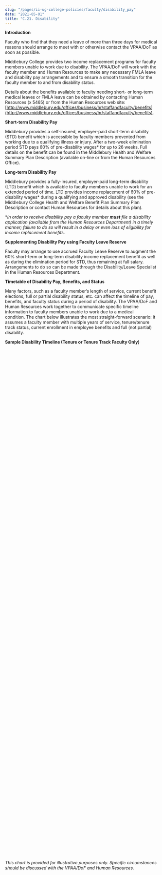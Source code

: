 ```yaml
---
slug: "/pages/ii-ug-college-policies/faculty/disability_pay"
date: "2021-05-01"
title: "C.21. Disability"
---
```


**Introduction**

Faculty who find that they need a leave of more than three days for medical reasons should arrange to meet with or otherwise contact the VPAA/DoF as soon as possible. 

Middlebury College provides two income replacement programs for faculty members unable to work due to disability. The VPAA/DoF will work with the faculty member and Human Resources to make any necessary FMLA leave and disability pay arrangements and to ensure a smooth transition for the faculty member to and from disability status.

Details about the benefits available to faculty needing short- or long-term medical leaves or FMLA leave can be obtained by contacting Human Resources (x 5465) or from the Human Resources web site: [http://www.middlebury.edu/offices/business/hr/staffandfaculty/benefits](http://www.middlebury.edu/offices/business/hr/staffandfaculty/benefits).

**Short-term Disability Pay**

Middlebury provides a self-insured, employer-paid short-term disability (STD) benefit which is accessible by faculty members prevented from working due to a qualifying illness or injury. After a two-week elimination period STD pays 60% of pre-disability wages* for up to 26 weeks. Full details on the benefit can be found in the Middlebury Health and Welfare Summary Plan Description (available on-line or from the Human Resources Office). 

**Long-term Disability Pay**

Middlebury provides a fully-insured, employer-paid long-term disability (LTD) benefit which is available to faculty members unable to work for an extended period of time. LTD provides income replacement of 60% of pre-disability wages* during a qualifying and approved disability (see the Middlebury College Health and Welfare Benefit Plan Summary Plan Description or contact Human Resources for details about this plan).

*_In order to receive disability pay a faculty member **must** file a disability application (available from the Human Resources Department) in a timely manner; failure to do so will result in a delay or even loss of eligibility for income replacement benefits._

**Supplementing Disability Pay using Faculty Leave Reserve**

Faculty may arrange to use accrued Faculty Leave Reserve to augment the 60% short-term or long-term disability income replacement benefit as well as during the elimination period for STD, thus remaining at full salary. Arrangements to do so can be made through the Disability/Leave Specialist in the Human Resources Department.

**Timetable of Disability Pay, Benefits, and Status**

Many factors, such as a faculty member’s length of service, current benefit elections, full or partial disability status, etc. can affect the timeline of pay, benefits, and faculty status during a period of disability. The VPAA/DoF and Human Resources work together to communicate specific timeline information to faculty members unable to work due to a medical condition. The chart below illustrates the most straight-forward scenario: it assumes a faculty member with multiple years of service, tenure/tenure track status, current enrollment in employee benefits and full (not partial) disability. 

**Sample Disability Timeline (Tenure or Tenure Track Faculty Only)**

<table style="width:0px" border="0">

<tbody>

<tr>

<td width="94" valign="top">

**Time**

_(from onset of disability)_

</td>

<td width="96" valign="top">

**Faculty Status**

</td>

<td width="157" valign="top">

**Pay**

_(level and source)_

</td>

<td width="156" valign="top">

**Benefits Eligibility**

</td>

<td width="114" valign="top">

**FMLA Coverage**

</td>

</tr>

<tr>

<td width="94">

0-3 months

</td>

<td width="96">

Active, on medical leave

</td>

<td width="157">

100% of salary:

_Short-Term Disability pays 60% of weeks 3-12, use accrued Faculty Leave Reserve to bring to 100% of pay for full period of disability_

</td>

<td width="156">

Regular employee benefits continue

</td>

<td width="114">

FMLA period

</td>

</tr>

<tr>

<td width="94">

3-6 months

</td>

<td width="96">

Active, on medical leave

</td>

<td width="157">

100% of salary:

_Short-Term Disability pays 60% throughout, use accrued Faculty Leave Reserve to bring to 100% of pay_

</td>

<td width="156">

Regular employee benefits continue

</td>

<td width="114">

FMLA ends when individual has been absent from work for 12 weeks

</td>

</tr>

<tr>

<td width="94">

6-12 months

</td>

<td width="96">

Active, on medical leave

</td>

<td width="157">

60% of salary paid by LTD; up to 40% covered by accrued Faculty Leave Reserve

</td>

<td width="156">

Regular employee benefits continue

</td>

<td width="114">

Not available

</td>

</tr>

<tr>

<td width="94">

12-24

months

</td>

<td width="96">

Temporary Inactive status, on medical leave

</td>

<td width="157">

60% of pre-disability wages paid by LTD.  Use available accrued Faculty Leave Reserve for up to 40% of pay.

</td>

<td width="156">

Continuation of Medical,  Dental & Vision benefits; no longer considered “actively employed” under LTD and Life insurance policies. Life Insurance may be converted, ported or may qualify for Life Waiver of Premium.

</td>

<td width="114">

Not Available

</td>

</tr>

<tr>

<td width="94">

\>24 months

</td>

<td width="96">

Disability retirement status

</td>

<td width="157">

60% of pre-disability wages paid by LTD until normal retirement age or no longer disabled

</td>

<td width="156">

Medical/Dental/Vision eligibility similar to emeritus faculty. Period of College-paid individual coverage based on years of service (max 29 months).

</td>

<td width="114">

N/A

</td>

</tr>

</tbody>

</table>

_This chart is provided for illustrative purposes only. Specific circumstances should be discussed with the VPAA/DoF and Human Resources._